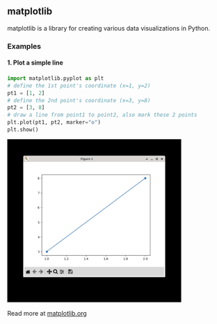 ## matplotlib

matplotlib is a library for creating various data visualizations in Python.

### Examples

#### 1. Plot a simple line


```python
import matplotlib.pyplot as plt
# define the 1st point's coordinate (x=1, y=2)
pt1 = [1, 2]
# define the 2nd point's coordinate (x=3, y=8)
pt2 = [3, 8]
# draw a line from point1 to point2, also mark these 2 points
plt.plot(pt1, pt2, marker="o")
plt.show()
```

<img src="../../assets/img/matplotlib-line.png" width="400px"/>

Read more at <a href="https://matplotlib.org/stable/index.html">matplotlib.org</a>
